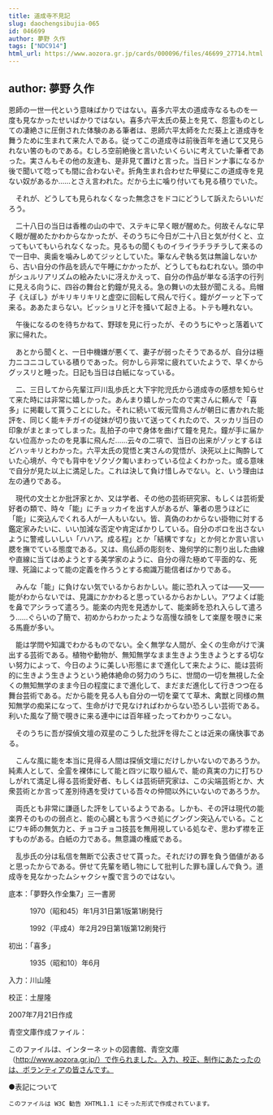 ```yaml
---
title: 道成寺不見記
slug: daochengsibujia-065
id: 046699
author: 夢野 久作
tags: ["NDC914"]
html_url: https://www.aozora.gr.jp/cards/000096/files/46699_27714.html
---
```


## author: 夢野 久作

恩師の一世一代という意味ばかりではない。喜多六平太の道成寺なるものを一度も見なかったせいばかりではない。喜多六平太氏の葵上を見て、怨霊ものとしての凄絶さに圧倒された体験のある筆者は、恩師六平太師をただ葵上と道成寺を舞うために生まれて来た人である。従ってこの道成寺は前後百年を通じて又見られない筈のものである。むしろ空前絶後と言いたいくらいに考えていた筆者であった。実さんもその他の友達も、是非見て置けと言った。当日ドンナ事になるか後で聞いて唸っても間に合わないぞ。折角生まれ合わせた甲斐にこの道成寺を見ない奴があるか……とさえ言われた。だから土に噛り付いても見る積りでいた。

　それが、どうしても見られなくなった無念さをドコにどうして訴えたらいいだろう。



　二十八日の当日は香椎の山の中で、ステキに早く眼が醒めた。何故そんなに早く眼が醒めたかわからなかったが、そのうちに今日が二十八日と気が付くと、立ってもいてもいられなくなった。見るもの聞くものイライラチラチラして来るので一日中、奥歯を噛みしめてジッとしていた。筆なんぞ執る気は無論しないから、古い自分の作品を読んで午睡にかかったが、どうしてもねむれない。頭の中がシュルリアリズムの絵みたいに冴えかえって、自分の作品が単なる活字の行列に見える向うに、四谷の舞台と釣鐘が見える。急の舞いの太鼓が聞こえる。烏帽子《えぼし》がキリキリキリと虚空に回転して飛んで行く。鐘がグーッと下って来る。ああたまらない。ビッショリと汗を掻いて起き上る。トテも睡れない。

　午後になるのを待ちかねて、野球を見に行ったが、そのうちにやっと落着いて家に帰れた。

　あとから聞くと、一日中機嫌が悪くて、妻子が弱ったそうであるが、自分は極力ニコニコしている積りであった。何かしら非常に疲れていたようで、早くからグッスリと睡った。日記も当日は白紙になっている。

　二、三日してから先輩江戸川乱歩氏と大下宇陀児氏から道成寺の感想を知らせて来た時には非常に嬉しかった。あんまり嬉しかったので実さんに頼んで「喜多」に掲載して貰うことにした。それに続いて坂元雪鳥さんが朝日に書かれた能評を、同じく能キチガイの従妹が切り抜いて送ってくれたので、スッカリ当日の印象がまとまってしまった。乱拍子の中で身体を曲げて鐘を見た。鐘が手に届かない位高かったのを見事に飛んだ……云々の二項で、当日の出来がゾッとするほどハッキリとわかった。六平太氏の覚悟と実さんの覚悟が、決死以上に陶酔していた心境が、今でも背中をゾクゾク匍いまわっている位よくわかった。或る意味で自分が見た以上に満足した。これは決して負け惜しみでない。と、いう理由は左の通りである。



　現代の文士とか批評家とか、又は学者、その他の芸術研究家、もしくは芸術愛好者の類で、時々「能」にチョッカイを出す人があるが、筆者の思うほどに「能」に突込んでくれる人が一人もいない。皆、真偽のわからない掛物に対する鑑定家みたいに、いい加減な否定や肯定ばかりしている。自分のボロを出さないように警戒しいしい「ハハア。成る程」とか「結構ですな」とか何とか言い言い腮を撫でている態度である。又は、鳥仏師の彫刻を、幾何学的に割り出した曲線や直線に当てはめようとする美学家のように、自分の得た極めて平面的な、死理、死論によって能の定義を作ろうとする痴識万能信者ばかりである。

　みんな「能」に負けない気でいるからおかしい。能に恐れ入っては――又――能がわからないでは、見識にかかわると思っているからおかしい。アワよくば能を鼻でアシラって遣ろう。能楽の内兜を見透かして、能楽師を恐れ入らして遣ろう……ぐらいの了簡で、初めからわかったような高慢な顔をして楽屋を覗きに来る馬鹿が多い。

　能は学問や知識でわかるものでない。全く無学な人間が、全くの生命がけで演出する芸術である。植物や動物が、無知無学なまま生きよう生きようとする切ない努力によって、今日のように美しい形態にまで進化して来たように、能は芸術的に生きよう生きようという絶体絶命の努力のうちに、世間の一切を無視した全くの無知無学のまま今日の程度にまで進化して、まだまだ進化して行きつつ在る舞台芸術である。だから能を見る人も自分の一切を棄てて草木、禽獣と同様の無知無学の痴呆になって、生命がけで見なければわからない恐ろしい芸術である。利いた風な了簡で覗きに来る連中には百年経ったってわかりっこない。

　そのうちに吾が探偵文壇の双星のこうした批評を得たことは近来の痛快事である。

　こんな風に能を本当に見得る人間は探偵文壇にだけしかいないのであろうか。純素人として、全霊を裸体にして能と四ツに取り組んで、能の真実の力に打ちひしがれて満足し得る芸術愛好者、もしくは芸術研究家は、この尖端芸術とか、大衆芸術とか言って差別待遇を受けている吾々の仲間以外にいないのであろうか。

　両氏とも非常に謙遜した評をしているようである。しかも、その評は現代の能楽界そのものの弱点と、能の心臓とも言うべき処にグングン突込んでいる。ことにワキ師の無気力と、チョコチョコ技芸を無用視している処なぞ、思わず襟を正すものがある。白紙の力である。無意識の権威である。

　乱歩氏の分は私信を無断で公表させて貰った。それだけの罪を負う価値があると思ったからである。併せて先輩を晒し物にして批判した罪も謹しんで負う。道成寺を見なかったムシャクシャ腹で言うのではない。













底本：「夢野久作全集7」三一書房


　　　1970（昭和45）年1月31日第1版第1刷発行

　　　1992（平成4）年2月29日第1版第12刷発行

初出：「喜多」

　　　1935（昭和10）年6月

入力：川山隆

校正：土屋隆

2007年7月21日作成

青空文庫作成ファイル：

このファイルは、インターネットの図書館、青空文庫（http://www.aozora.gr.jp/）で作られました。入力、校正、制作にあたったのは、ボランティアの皆さんです。











●表記について


	このファイルは W3C 勧告 XHTML1.1 にそった形式で作成されています。